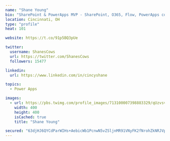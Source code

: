 ```yaml
---
name: "Shane Young"
bio: "SharePoint & PowerApps MVP - SharePoint, O365, Flow, PowerApps consulting? @PowerApps911 | Pure Snark? You found it."
location: Cincinnati, OH
type: "profile"
heat: 101

website: https://t.co/91p5BQ3pUe

twitter:
  username: ShanesCows
  url: https://twitter.com/ShanesCows
  followers: 15477

linkedin:
  url: https://www.linkedin.com/in/cincyshane

topics:
  - Power Apps

images:
  - url: https://pbs.twimg.com/profile_images/713100007398883329/qUzvsvQ3_400x400.jpg
    width: 400
    height: 400
    isCached: true
    title: "Shane Young"

secured: "63djHJ6QYCdParWIHs+AebicWb1PcnwN5vZSljnMR91VNyFK2fNrohZkNRJVpxU/P+ib1oNF28K1s/xy98dO8ZtPl+L1Yb4owGtkJur9LhGCwtHOA5YP1+NQmDiI0qVD71fqBE9UALoqzRhe83amLt9dSeEVPWvRo7C9IEXK3EB/NzI6pEetE+C7Voyr09iQkKVlUxeHzxzmN2zCgVs/FfjYhHJ6Jh+HjBCHUIFImw2zBzNxOyuZVNGDFh/b9ojF9LaUKAxpea1WjNaaVBeM0tnk5hj4a6cAL9/NC09Vg0Ej3VgZGDe/BAjafiESu7OIpEq+InU00L/xqKceNLuhI+k4ZTK7FDxtBvQiD+c9XONIowKPx+uvxPBKULHjw8e2+RYr/S9J1nLUoH2orKh+c2rThEh5kyb0otUIG4l00hY=;WCXm1z8TO2+ulCAnESEPSA=="
---
```


